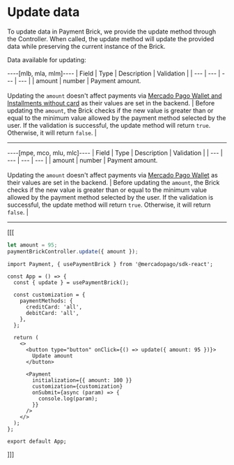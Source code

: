 # Update data

To update data in Payment Brick, we provide the update method through the Controller. When called, the update method will update the provided data while preserving the current instance of the Brick.

Data available for updating:

----[mlb, mla, mlm]----
| Field | Type | Description | Validation |
| --- | --- | --- | --- |
| amount | number | Payment amount. <br><br> Updating the `amount` doesn't affect payments via [Mercado Pago Wallet and Installments without card](/developers/en/docs/checkout-bricks/payment-brick/payment-submission/wallet-credits) as their values are set in the backend. | Before updating the `amount`, the Brick checks if the new value is greater than or equal to the minimum value allowed by the payment method selected by the user. If the validation is successful, the update method will return `true`. Otherwise, it will return `false`. |

------------
----[mpe, mco, mlu, mlc]----
| Field | Type | Description | Validation |
| --- | --- | --- | --- |
| amount | number | Payment amount. <br><br> Updating the `amount` doesn't affect payments via [Mercado Pago Wallet](/developers/en/docs/checkout-bricks/payment-brick/payment-submission/wallet) as their values are set in the backend. | Before updating the `amount`, the Brick checks if the new value is greater than or equal to the minimum value allowed by the payment method selected by the user. If the validation is successful, the update method will return `true`. Otherwise, it will return `false`. |

------------

[[[
```javascript
let amount = 95;
paymentBrickController.update({ amount });
```
```react-jsx
import Payment, { usePaymentBrick } from '@mercadopago/sdk-react';

const App = () => {
  const { update } = usePaymentBrick();

  const customization = {
    paymentMethods: {
      creditCard: 'all',
      debitCard: 'all',
    },
  };

  return (
    <>
      <button type="button" onClick={() => update({ amount: 95 })}>
        Update amount
      </button>

      <Payment
        initialization={{ amount: 100 }}
        customization={customization}
        onSubmit={async (param) => {
          console.log(param);
        }}
      />
    </>
  );
};

export default App;
```
]]]